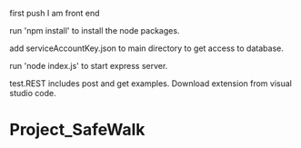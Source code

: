 
first push 
I am front end 

run 'npm install' to install the node packages.

add serviceAccountKey.json to main directory to get access to database.

run 'node index.js' to start express server.

test.REST includes post and get examples. Download extension from visual studio code.


# Project_SafeWalk
